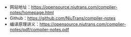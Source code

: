 - 网站地址：https://opensource.niutrans.com/complier-notes/homepage.html
- Github：https://github.com/NiuTrans/compiler-notes
- 编译原理讲义：https://opensource.niutrans.com/complier-notes/pdf/compiler-notes.pdf